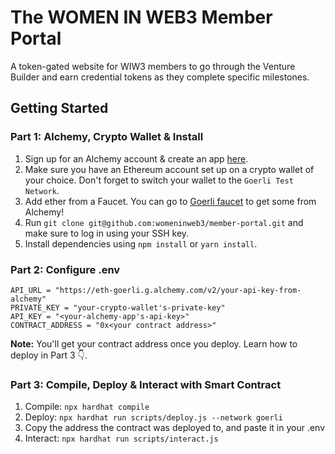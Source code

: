 # The WOMEN IN WEB3 Member Portal
A token-gated website for WIW3 members to go through the Venture Builder and earn credential tokens as they complete specific milestones.

## Getting Started

### Part 1: Alchemy, Crypto Wallet & Install
1. Sign up for an Alchemy account & create an app [here](https://www.alchemy.com/).
2. Make sure you have an Ethereum account set up on a crypto wallet of your choice. Don't forget to switch your wallet to the `Goerli Test Network`.
3. Add ether from a Faucet. You can go to [Goerli faucet](https://goerlifaucet.com/) to get some from Alchemy!
4. Run `git clone git@github.com:womeninweb3/member-portal.git` and make sure to log in using your SSH key.
5. Install dependencies using `npm install` or `yarn install`.

### Part 2: Configure .env
```
API_URL = "https://eth-goerli.g.alchemy.com/v2/your-api-key-from-alchemy"
PRIVATE_KEY = "your-crypto-wallet's-private-key"
API_KEY = "<your-alchemy-app's-api-key>"
CONTRACT_ADDRESS = "0x<your contract address>"
```

**Note:** You'll get your contract address once you deploy. Learn how to deploy in Part 3 👇.

### Part 3: Compile, Deploy & Interact with Smart Contract
1. Compile: `npx hardhat compile`
2. Deploy: `npx hardhat run scripts/deploy.js --network goerli`
3. Copy the address the contract was deployed to, and paste it in your .env
4. Interact: `npx hardhat run scripts/interact.js`
